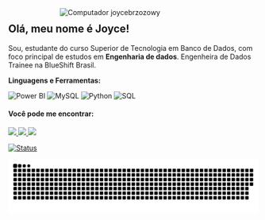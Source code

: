 <img src="https://raw.githubusercontent.com/MicaelliMedeiros/micaellimedeiros/master/image/computer-illustration.png" min-width="400px" max-width="400px" width="400px" align="right" alt="Computador joycebrzozowy">

## Olá, meu nome é Joyce! 

Sou, estudante do curso Superior de Tecnologia em Banco de Dados, com foco principal de estudos em **Engenharia de dados**. Engenheira de Dados Trainee na BlueShift Brasil. 


<b> **Linguagens e Ferramentas</b>:**

![Power BI](https://img.shields.io/badge/-Power%20BI-black?style=plastic&logo=Power-BI)
![MySQL](https://img.shields.io/badge/-MySQL-333333?style=flat&logo=mysql)
![Python](https://img.shields.io/badge/-Python-black?style=flat-square&logo=Python)
![SQL](https://img.shields.io/badge/-SQL-black?style=flat-square&logo=SQL)


#### Você pode me encontrar:


  <p align="left">
  <a href="https://www.instagram.com/joyce_brzo?r=nametag" alt="Instagram">
    <img src="https://img.shields.io/badge/-Instagram-6610F2?style=for-the-badge&logo=Instagram&logoColor=FFFFFF&link=https://www.instagram.com/joyce_brzo?r=nametag"/>
  <a href="https://www.linkedin.com/in/joyce-brzozowy/" alt="Linkedin">
    <img src="https://img.shields.io/badge/-Linkedin-6610F2?style=for-the-badge&logo=Linkedin&logoColor=FFFFFF&link=https://www.linkedin.com/in/joyce-brzozowy/"/>
  </a>
  
  <a href="https://discord.com/channels/joycealves#8102" alt="Discord">
    <img src="https://img.shields.io/badge/-Discord-6610F2?style=for-the-badge&logo=Discord&logoColor=FFFFFF&link=https://https://discord.com/channels/joycealves#8102"/>
  </a>
</p>



[![Status ](https://github-readme-stats.vercel.app/api?username=JoyceBrzozowy&theme=dark)](https://github.com/JoyceBrzozowy/)

![Snake animation](https://github.com/joycebrzozowy/joycebrzozowy/blob/output/github-contribution-grid-snake.svg)



 
   

 











 

















          
          



  
